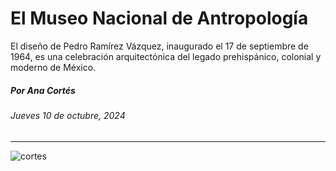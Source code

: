 # El Museo Nacional de Antropología

El diseño de Pedro Ramírez Vázquez, inaugurado el 17 de septiembre de 1964, es una celebración arquitectónica del legado prehispánico, colonial y moderno de México.

##### Por Ana Cortés

###### Jueves 10 de octubre, 2024

- - - - - - 

![cortes](https://github.com/user-attachments/assets/4c3a7e7c-c096-47ca-bc07-419e57d1c4b6)
